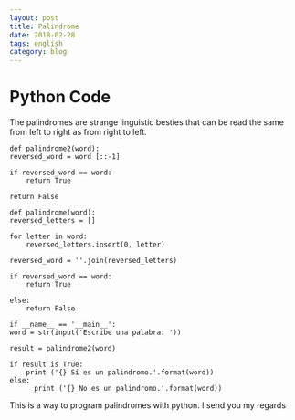 ```yaml
---
layout: post
title: Palindrome
date: 2018-02-28
tags: english
category: blog
---
```


Python Code
===========

The palindromes are strange linguistic besties that can be read the same from left to right as from right to left.

    def palindrome2(word):
	reversed_word = word [::-1]

	if reversed_word == word:
		return True

	return False

    def palindrome(word):
    reversed_letters = []

    for letter in word:
    	reversed_letters.insert(0, letter)

    reversed_word = ''.join(reversed_letters)

    if reversed_word == word:
        return True

    else:
        return False

    if __name__ == '__main__':
    word = str(input('Escribe una palabra: '))

    result = palindrome2(word)

    if result is True:
    	print ('{} Sí es un palindromo.'.format(word))
    else:
          print ('{} No es un palindromo.'.format(word))


This is a way to program palindromes with python. I send you my regards